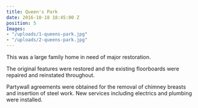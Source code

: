 ```yaml
---
title: Queen's Park
date: 2016-10-18 18:45:00 Z
position: 5
Images:
- "/uploads/1-queens-park.jpg"
- "/uploads/2-queens-park.jpg"
---
```


This was a large family home in need of major restoration.

The original features were restored and the existing floorboards were repaired and reinstated throughout.

Partywall agreements were obtained for the removal of chimney breasts and insertion of steel work. New services including electrics and plumbing were installed.